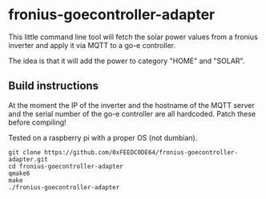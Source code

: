 # fronius-goecontroller-adapter

This little command line tool will fetch the solar power values from a fronius inverter and apply it via MQTT to a go-e controller.

The idea is that it will add the power to category "HOME" and "SOLAR".

## Build instructions
At the moment the IP of the inverter and the hostname of the MQTT server and the serial number of the go-e controller are all hardcoded. Patch these before compiling!

Tested on a raspberry pi with a proper OS (not dumbian).

```
git clone https://github.com/0xFEEDC0DE64/fronius-goecontroller-adapter.git
cd fronius-goecontroller-adapter
qmake6
make
./fronius-goecontroller-adapter
```